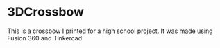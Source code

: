 # 3DCrossbow
This is a crossbow I printed for a high school project. It was made using Fusion 360 and Tinkercad
